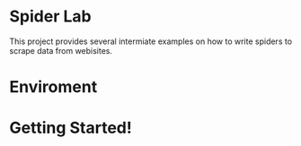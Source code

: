 # Spider Lab
This project provides several intermiate examples on how to write spiders to scrape data from webisites. 

# Enviroment

# Getting Started!
